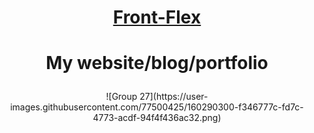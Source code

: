 # <p align="center">[Front-Flex](https://frontflex.netlify.app)</p>
# <p align="center">My website/blog/portfolio</p>

<p align="center"> ![Group 27](https://user-images.githubusercontent.com/77500425/160290300-f346777c-fd7c-4773-acdf-94f4f436ac32.png) </p>

